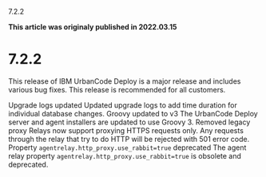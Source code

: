 





7.2.2

**This article was originaly published in 2022.03.15**


7.2.2
=====




This release of IBM UrbanCode Deploy is a major release and includes various bug fixes. This release is recommended for all customers.

Upgrade logs updated
Updated upgrade logs to add time duration for individual database changes.
Groovy updated to v3
The UrbanCode Deploy server and agent installers are updated to use Groovy 3.
Removed legacy proxy
Relays now support proxying HTTPS requests only. Any requests through the relay that try to do HTTP will be rejected with 501 error code.
Property `agentrelay.http_proxy.use_rabbit=true` deprecated
The agent relay property `agentrelay.http_proxy.use_rabbit=true` is obsolete and deprecated.





